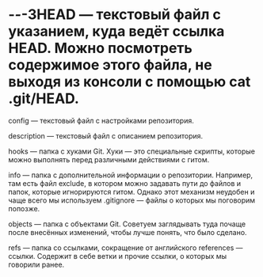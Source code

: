 # -_-_-3HEAD — текстовый файл с указанием, куда ведёт ссылка HEAD. Можно посмотреть содержимое этого файла, не выходя из консоли с помощью cat .git/HEAD.

config — текстовый файл с настройками репозитория.

description — текстовый файл с описанием репозитория.

hooks — папка с хуками Git. Хуки — это специальные скрипты, которые можно выполнять перед различными действиями с гитом.

info — папка с дополнительной информации о репозитории. Например, там есть файл exclude, в котором можно задавать пути до файлов и папок, которые игнорируются гитом. Однако этот механизм неудобен и чаще всего мы используем .gitignore — файлы о которых мы поговорим попозже.

objects — папка с объектами Git. Советуем заглядывать туда почаще после внесённых изменений, чтобы лучше понять, что было сделано.

refs — папка со ссылками, сокращение от английского references — ссылки. Содержит в себе ветки и прочие ссылки, о которых мы говорили ранее.
